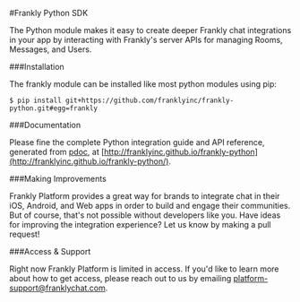 #Frankly Python SDK

The Python module makes it easy to create deeper Frankly chat integrations in your app by interacting with Frankly's server APIs for managing Rooms, Messages, and Users.

###Installation

The frankly module can be installed like most python modules using pip:

```
$ pip install git+https://github.com/franklyinc/frankly-python.git#egg=frankly
```

###Documentation

Please fine the complete Python integration guide and API reference, generated from [pdoc](https://github.com/BurntSushi/pdoc), at
[http://franklyinc.github.io/frankly-python](http://franklyinc.github.io/frankly-python/).


###Making Improvements

Frankly Platform provides a great way for brands to integrate chat in their iOS, Android, and Web apps in order to build and engage their communities. But of course, that's not possible without developers like you. Have ideas for improving the integration experience? Let us know by making a pull request!


###Access & Support

Right now Frankly Platform is limited in access. If you'd like to learn more about how to get access, please reach out to us by emailing [platform-support@franklychat.com](mailto:platform-support@franklychat.com).


